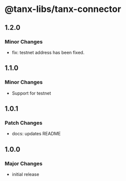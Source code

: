 # @tanx-libs/tanx-connector

## 1.2.0

### Minor Changes

- fix: testnet address has been fixed.

## 1.1.0

### Minor Changes

- Support for testnet

## 1.0.1

### Patch Changes

- docs: updates README

## 1.0.0

### Major Changes

- initial release
